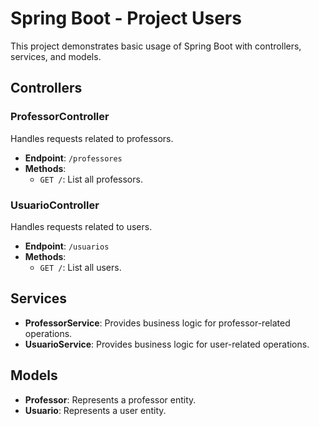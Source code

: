 # Spring Boot - Project Users

This project demonstrates basic usage of Spring Boot with controllers, services, and models.

## Controllers

### ProfessorController

Handles requests related to professors.

- **Endpoint**: `/professores`
- **Methods**:
  - `GET /`: List all professors.

### UsuarioController

Handles requests related to users.

- **Endpoint**: `/usuarios`
- **Methods**:
  - `GET /`: List all users.

## Services

- **ProfessorService**: Provides business logic for professor-related operations.
- **UsuarioService**: Provides business logic for user-related operations.

## Models

- **Professor**: Represents a professor entity.
- **Usuario**: Represents a user entity.
